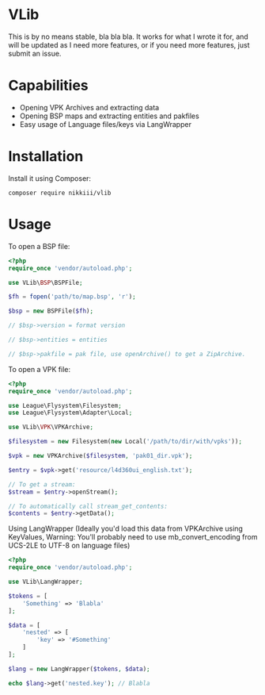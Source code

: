 # VLib

This is by no means stable, bla bla bla. It works for what I wrote it for, and will be updated as I need more features, or if you need more features, just submit an issue.

Capabilities
========

* Opening VPK Archives and extracting data
* Opening BSP maps and extracting entities and pakfiles
* Easy usage of Language files/keys via LangWrapper

Installation
============

Install it using Composer:

`composer require nikkiii/vlib`

Usage
=====

To open a BSP file:

```php
<?php
require_once 'vendor/autoload.php';

use VLib\BSP\BSPFile;

$fh = fopen('path/to/map.bsp', 'r');

$bsp = new BSPFile($fh);

// $bsp->version = format version

// $bsp->entities = entities

// $bsp->pakfile = pak file, use openArchive() to get a ZipArchive.
```

To open a VPK file:

```php
<?php
require_once 'vendor/autoload.php';

use League\Flysystem\Filesystem;
use League\Flysystem\Adapter\Local;

use VLib\VPK\VPKArchive;

$filesystem = new Filesystem(new Local('/path/to/dir/with/vpks'));

$vpk = new VPKArchive($filesystem, 'pak01_dir.vpk');

$entry = $vpk->get('resource/l4d360ui_english.txt');

// To get a stream:
$stream = $entry->openStream();

// To automatically call stream_get_contents:
$contents = $entry->getData();
```

Using LangWrapper (Ideally you'd load this data from VPKArchive using KeyValues, Warning: You'll probably need to use mb_convert_encoding from UCS-2LE to UTF-8 on language files)

```php
<?php
require_once 'vendor/autoload.php';

use VLib\LangWrapper;

$tokens = [
	'Something' => 'Blabla'
];

$data = [
	'nested' => [
		'key' => '#Something'
	]
];

$lang = new LangWrapper($tokens, $data);

echo $lang->get('nested.key'); // Blabla
```